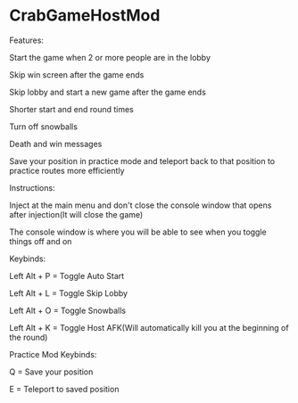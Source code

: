 # CrabGameHostMod

Features:

Start the game when 2 or more people are in the lobby

Skip win screen after the game ends

Skip lobby and start a new game after the game ends

Shorter start and end round times

Turn off snowballs

Death and win messages

Save your position in practice mode and teleport back to that position to practice routes more efficiently

Instructions:

Inject at the main menu and don't close the console window that opens after injection(It will close the game)

The console window is where you will be able to see when you toggle things off and on

Keybinds:

Left Alt + P = Toggle Auto Start



Left Alt + L = Toggle Skip Lobby



Left Alt + O = Toggle Snowballs



Left Alt + K = Toggle Host AFK(Will automatically kill you at the beginning of the round)

Practice Mod Keybinds:

Q = Save your position

E = Teleport to saved position

